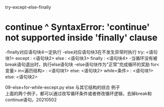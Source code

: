 

try-except-else-finally   
# continue     ^    SyntaxError: 'continue' not supported inside 'finally' clause

-finally对应语句块4一定执行
-else对应语句块3在不发生异常时执行
try:
<语句块1>
except :
<语句块2>
else :
<语句块3>
finally :
<语句块4>
-当循环没有被break语句退出时，执行else语句块 -else语句块作为"正常"完成循环的奖励
for<变量> in<遍历结构> :
<语句块1>
else:
<语句块2>
while<条件> :
<语句块1>
else:
<语句块2>

09-else+for-while-except.py  else 与其它结构的综合 例子  
上面的两个例子，都可以通过改写循环条件或者修改循环逻辑，去掉break和continue语句。20210502